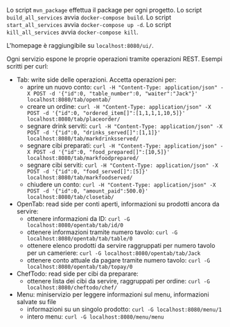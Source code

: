 Lo script `mvn_package` effettua il package per ogni progetto.
Lo script `build_all_services` avvia `docker-compose build`.
Lo script `start_all_services` avvia `docker-compose up -d`.
Lo script `kill_all_services` avvia `docker-compose kill`.

L'homepage è raggiungibile su `localhost:8080/ui/`.

Ogni servizio espone le proprie operazioni tramite operazioni REST.
Esempi scritti per curl:
- Tab: write side delle operazioni. Accetta operazioni per:
	* aprire un nuovo conto: `curl -H "Content-Type: application/json" -X POST -d '{"id":0, "table_number":0, "waiter":"Jack"}' localhost:8080/tab/opentab/`
	* creare un ordine: `curl -H "Content-Type: application/json" -X POST -d '{"id":0, "ordered_item[]":[1,1,1,1,10,5]}' localhost:8080/tab/placeorder/`
	* segnare drink serviti: `curl -H "Content-Type: application/json" -X POST -d '{"id":0, "drinks_served[]":[1,1]}' localhost:8080/tab/markdrinksserved/`
	* segnare cibi preparati: `curl -H "Content-Type: application/json" -X POST -d '{"id":0, "food_prepared[]":[10,5]}' localhost:8080/tab/markfoodprepared/`
	* segnare cibi serviti: `curl -H "Content-Type: application/json" -X POST -d '{"id":0, "food_served[]":[5]}' localhost:8080/tab/markfoodserved/`
	* chiudere un conto: `curl -H "Content-Type: application/json" -X POST -d '{"id":0, "amount_paid":500.0}' localhost:8080/tab/closetab/`
- OpenTab: read side per conti aperti, informazioni su prodotti ancora da servire:
	* ottenere informazioni da ID: `curl -G localhost:8080/opentab/tab/id/0`
	* ottenere informazioni tramite numero tavolo: `curl -G localhost:8080/opentab/tab/table/0`
	* ottenere elenco prodotti da servire raggruppati per numero tavolo per un cameriere: `curl -G localhost:8080/opentab/tab/Jack`
	* ottenere conto attuale da pagare tramite numero tavolo: `curl -G localhost:8080/opentab/tab/topay/0`
- ChefTodo: read side per cibi da preparare:
	* ottenere lista dei cibi da servire, raggruppati per ordine: `curl -G localhost:8080/cheftodo/chef/`
- Menu: miniservizio per leggere informazioni sul menu, informazioni salvate su file
	* informazioni su un singolo prodotto: `curl -G localhost:8080/menu/1`
	* intero menu: `curl -G localhost:8080/menu/menu`